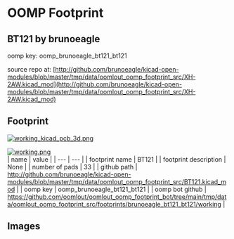 # OOMP Footprint  
## BT121  by brunoeagle  
  
oomp key: oomp_brunoeagle_bt121_bt121  
  
source repo at: [http://github.com/brunoeagle/kicad-open-modules/blob/master/tmp/data/oomlout_oomp_footprint_src/XH-2AW.kicad_mod](http://github.com/brunoeagle/kicad-open-modules/blob/master/tmp/data/oomlout_oomp_footprint_src/XH-2AW.kicad_mod)  
## Footprint  
  
[![working_kicad_pcb_3d.png](working_kicad_pcb_3d_600.png)](working_kicad_pcb_3d.png)  
  
[![working.png](working_600.png)](working.png)  
| name | value | 
| --- | --- | 
| footprint name | BT121 | 
| footprint description | None | 
| number of pads | 33 | 
| github path | http://github.com/brunoeagle/kicad-open-modules/blob/master/tmp/data/oomlout_oomp_footprint_src/BT121.kicad_mod | 
| oomp key | oomp_brunoeagle_bt121_bt121 | 
| oomp bot github | https://github.com/oomlout/oomlout_oomp_footprint_bot/tree/main/tmp/data/oomlout_oomp_footprint_src/footprints/brunoeagle_bt121_bt121/working | 
## Images  
